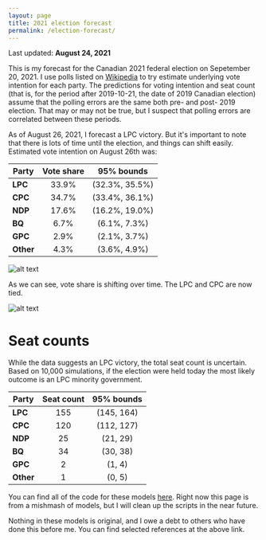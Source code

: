 ```yaml
---
layout: page
title: 2021 election forecast
permalink: /election-forecast/
---
```


Last updated: __August 24, 2021__

This is my forecast for the Canadian 2021 federal election on Sepetember 20, 2021. I use polls listed on [Wikipedia](https://en.wikipedia.org/wiki/Opinion_polling_for_the_2021_Canadian_federal_election) to try estimate underlying vote intention for each party. The predictions for voting intention and seat count (that is, for the period after 2019-10-21, the date of 2019 Canadian election) assume that the polling errors are the same both pre- and post- 2019 election. That may or may not be true, but I suspect that polling errors are correlated between these periods.

As of August 26, 2021, I forecast a LPC victory. But it's important to note that there is lots of time until the election, and things can shift easily. Estimated vote intention on August 26th was:

|**Party**    | **Vote share**  | **95% bounds**     |
|-------------|:---------------:|:------------------:|
|**LPC**      | 33.9%           | (32.3%, 35.5%)     |
|**CPC**      | 34.7%           | (33.4%, 36.1%)     |
|**NDP**      | 17.6%           | (16.2%, 19.0%)     |
|**BQ**       | 6.7%            | (6.1%, 7.3%)       |
|**GPC**      | 2.9%            | (2.1%, 3.7%)       |
|**Other**    | 4.3%            | (3.6%, 4.9%)       |

![alt text](https://github.com/sjwild/Canandian_Election_2021/raw/main/can_vote_intention_on_election_date.png "Density plot of estimated vote share per party.")

As we can see, vote share is shifting over time. The LPC and CPC are now tied.

![alt text](https://github.com/sjwild/Canandian_Election_2021/raw/main/can_vote_intention_2019_2021.png "Vote share of Canadian parties from 2019 to 2021.")

# Seat counts

While the data suggests an LPC victory, the total seat count is uncertain. Based on 10,000 simulations, if the election were held today the most likely outcome is an LPC minority government.

|**Party**    | **Seat count**  | **95% bounds**     |
|-------------|:---------------:|:------------------:|
|**LPC**      | 155             | (145, 164)         |
|**CPC**      | 120             | (112, 127)         |
|**NDP**      | 25              | (21, 29)           |
|**BQ**       | 34              | (30, 38)           |
|**GPC**      | 2               | (1, 4)             |
|**Other**    | 1               | (0, 5)             |


You can find all of the code for these models [here](https://github.com/sjwild/Canandian_Election_2021/raw/main/can_vote_intention_on_election_date.png). Right now this page is from a mishmash of models, but I will clean up the scripts in the near future. 

Nothing in these models is original, and I owe a debt to others who have done this before me. You can find selected references at the above link.
